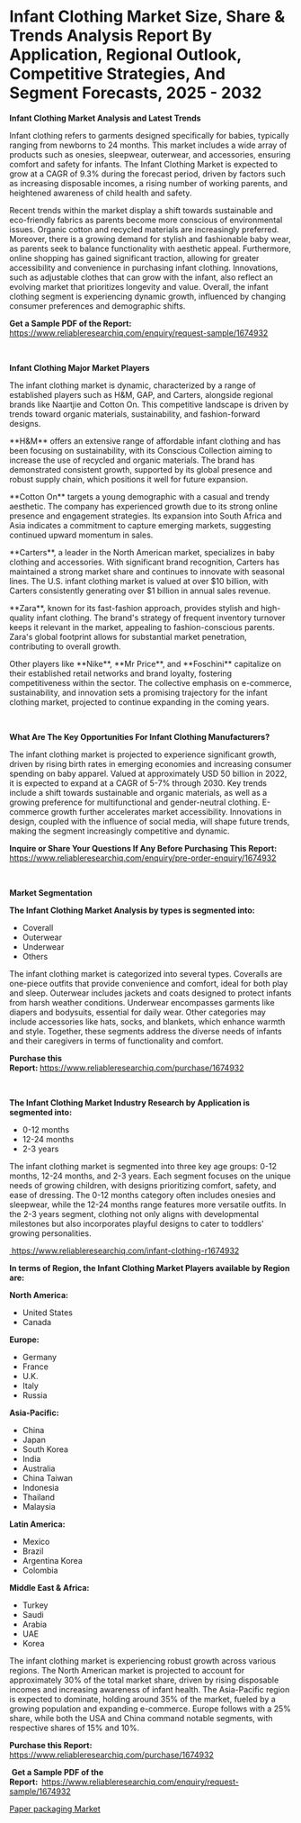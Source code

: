 <p><h1>Infant Clothing Market Size, Share & Trends Analysis Report By Application, Regional Outlook, Competitive Strategies, And Segment Forecasts, 2025 - 2032</h1></p><p><strong>Infant Clothing Market Analysis and Latest Trends</strong></p>
<p><p>Infant clothing refers to garments designed specifically for babies, typically ranging from newborns to 24 months. This market includes a wide array of products such as onesies, sleepwear, outerwear, and accessories, ensuring comfort and safety for infants. The Infant Clothing Market is expected to grow at a CAGR of 9.3% during the forecast period, driven by factors such as increasing disposable incomes, a rising number of working parents, and heightened awareness of child health and safety.</p><p>Recent trends within the market display a shift towards sustainable and eco-friendly fabrics as parents become more conscious of environmental issues. Organic cotton and recycled materials are increasingly preferred. Moreover, there is a growing demand for stylish and fashionable baby wear, as parents seek to balance functionality with aesthetic appeal. Furthermore, online shopping has gained significant traction, allowing for greater accessibility and convenience in purchasing infant clothing. Innovations, such as adjustable clothes that can grow with the infant, also reflect an evolving market that prioritizes longevity and value. Overall, the infant clothing segment is experiencing dynamic growth, influenced by changing consumer preferences and demographic shifts.</p></p>
<p><strong>Get a Sample PDF of the Report:&nbsp;</strong> <a href="https://www.reliableresearchiq.com/enquiry/request-sample/1674932?utm_campaign=2947&utm_medium=2&utm_source=Github&utm_content=ia&utm_term=05042025&utm_id=infant-clothing">https://www.reliableresearchiq.com/enquiry/request-sample/1674932</a></p>
<p>&nbsp;</p>
<p><strong>Infant Clothing Major Market Players</strong></p>
<p><p>The infant clothing market is dynamic, characterized by a range of established players such as H&M, GAP, and Carters, alongside regional brands like Naartjie and Cotton On. This competitive landscape is driven by trends toward organic materials, sustainability, and fashion-forward designs.</p><p>**H&M** offers an extensive range of affordable infant clothing and has been focusing on sustainability, with its Conscious Collection aiming to increase the use of recycled and organic materials. The brand has demonstrated consistent growth, supported by its global presence and robust supply chain, which positions it well for future expansion.</p><p>**Cotton On** targets a young demographic with a casual and trendy aesthetic. The company has experienced growth due to its strong online presence and engagement strategies. Its expansion into South Africa and Asia indicates a commitment to capture emerging markets, suggesting continued upward momentum in sales.</p><p>**Carters**, a leader in the North American market, specializes in baby clothing and accessories. With significant brand recognition, Carters has maintained a strong market share and continues to innovate with seasonal lines. The U.S. infant clothing market is valued at over $10 billion, with Carters consistently generating over $1 billion in annual sales revenue.</p><p>**Zara**, known for its fast-fashion approach, provides stylish and high-quality infant clothing. The brand's strategy of frequent inventory turnover keeps it relevant in the market, appealing to fashion-conscious parents. Zara's global footprint allows for substantial market penetration, contributing to overall growth.</p><p>Other players like **Nike**, **Mr Price**, and **Foschini** capitalize on their established retail networks and brand loyalty, fostering competitiveness within the sector. The collective emphasis on e-commerce, sustainability, and innovation sets a promising trajectory for the infant clothing market, projected to continue expanding in the coming years.</p></p>
<p>&nbsp;</p>
<p><strong>What Are The Key Opportunities For Infant Clothing Manufacturers?</strong></p>
<p><p>The infant clothing market is projected to experience significant growth, driven by rising birth rates in emerging economies and increasing consumer spending on baby apparel. Valued at approximately USD 50 billion in 2022, it is expected to expand at a CAGR of 5-7% through 2030. Key trends include a shift towards sustainable and organic materials, as well as a growing preference for multifunctional and gender-neutral clothing. E-commerce growth further accelerates market accessibility. Innovations in design, coupled with the influence of social media, will shape future trends, making the segment increasingly competitive and dynamic.</p></p>
<p><strong>Inquire or Share Your Questions If Any Before Purchasing This Report:</strong> <a href="https://www.reliableresearchiq.com/enquiry/pre-order-enquiry/1674932?utm_campaign=2947&utm_medium=2&utm_source=Github&utm_content=ia&utm_term=05042025&utm_id=infant-clothing">https://www.reliableresearchiq.com/enquiry/pre-order-enquiry/1674932</a></p>
<p>&nbsp;</p>
<p><strong>Market Segmentation</strong></p>
<p><strong>The Infant Clothing Market Analysis by types is segmented into:</strong></p>
<p><ul><li>Coverall</li><li>Outerwear</li><li>Underwear</li><li>Others</li></ul></p>
<p><p>The infant clothing market is categorized into several types. Coveralls are one-piece outfits that provide convenience and comfort, ideal for both play and sleep. Outerwear includes jackets and coats designed to protect infants from harsh weather conditions. Underwear encompasses garments like diapers and bodysuits, essential for daily wear. Other categories may include accessories like hats, socks, and blankets, which enhance warmth and style. Together, these segments address the diverse needs of infants and their caregivers in terms of functionality and comfort.</p></p>
<p><strong>Purchase this Report:&nbsp;</strong><a href="https://www.reliableresearchiq.com/purchase/1674932?utm_campaign=2947&utm_medium=2&utm_source=Github&utm_content=ia&utm_term=05042025&utm_id=infant-clothing">https://www.reliableresearchiq.com/purchase/1674932</a></p>
<p>&nbsp;</p>
<p><strong>The Infant Clothing Market Industry Research by Application is segmented into:</strong></p>
<p><ul><li>0-12 months</li><li>12-24 months</li><li>2-3 years</li></ul></p>
<p><p>The infant clothing market is segmented into three key age groups: 0-12 months, 12-24 months, and 2-3 years. Each segment focuses on the unique needs of growing children, with designs prioritizing comfort, safety, and ease of dressing. The 0-12 months category often includes onesies and sleepwear, while the 12-24 months range features more versatile outfits. In the 2-3 years segment, clothing not only aligns with developmental milestones but also incorporates playful designs to cater to toddlers' growing personalities.</p></p>
<p><a href="https://www.reliableresearchiq.com/infant-clothing-r1674932?utm_campaign=2947&utm_medium=2&utm_source=Github&utm_content=ia&utm_term=05042025&utm_id=infant-clothing">&nbsp;https://www.reliableresearchiq.com/infant-clothing-r1674932</a></p>
<p><strong>In terms of Region, the Infant Clothing Market Players available by Region are:</strong></p>
<p>
    <p> <strong> North America: </strong>
        <ul>
            <li>United States</li>
            <li>Canada</li>
        </ul>
        </p> 
    <p> <strong> Europe: </strong>
        <ul>
            <li>Germany</li>
            <li>France</li>
            <li>U.K.</li>
            <li>Italy</li>
            <li>Russia</li>
        </ul>
        </p> 
    <p> <strong> Asia-Pacific: </strong>
        <ul>
            <li>China</li>
            <li>Japan</li>
            <li>South Korea</li>
            <li>India</li>
            <li>Australia</li>
            <li>China Taiwan</li>
            <li>Indonesia</li>
            <li>Thailand</li>
            <li>Malaysia</li>
        </ul>
        </p> 
    <p> <strong> Latin America: </strong>
        <ul>
            <li>Mexico</li>
            <li>Brazil</li>
            <li>Argentina Korea</li>
            <li>Colombia</li>
        </ul>
        </p> 
    <p> <strong> Middle East & Africa: </strong>
        <ul>
            <li>Turkey</li>
            <li>Saudi</li>
            <li>Arabia</li>
            <li>UAE</li>
            <li>Korea</li>
        </ul>
    </p>
    </p>
<p><p>The infant clothing market is experiencing robust growth across various regions. The North American market is projected to account for approximately 30% of the total market share, driven by rising disposable incomes and increasing awareness of infant health. The Asia-Pacific region is expected to dominate, holding around 35% of the market, fueled by a growing population and expanding e-commerce. Europe follows with a 25% share, while both the USA and China command notable segments, with respective shares of 15% and 10%.</p></p>
<p><strong>Purchase this Report: </strong><a href="https://www.reliableresearchiq.com/purchase/1674932?utm_campaign=2947&utm_medium=2&utm_source=Github&utm_content=ia&utm_term=05042025&utm_id=infant-clothing">https://www.reliableresearchiq.com/purchase/1674932</a></p>
<p>&nbsp;<strong>Get a Sample PDF of the Report:&nbsp;&nbsp;</strong><a href="https://www.reliableresearchiq.com/enquiry/request-sample/1674932?utm_campaign=2947&utm_medium=2&utm_source=Github&utm_content=ia&utm_term=05042025&utm_id=infant-clothing">https://www.reliableresearchiq.com/enquiry/request-sample/1674932</a></p>
<p><strong></strong></p>
<p><p><a href="https://github.com/xtysizov/Market-Research-Report-List-1/blob/main/paper-packaging-market.md?utm_campaign=2947&utm_medium=2&utm_source=Github&utm_content=ia&utm_term=05042025&utm_id=infant-clothing">Paper packaging Market</a></p></p>